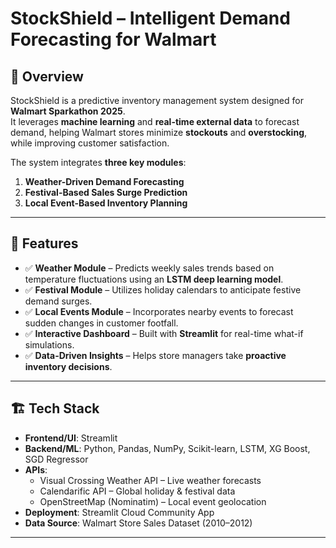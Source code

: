 # **StockShield – Intelligent Demand Forecasting for Walmart**

## 📌 Overview
StockShield is a predictive inventory management system designed for **Walmart Sparkathon 2025**.  
It leverages **machine learning** and **real-time external data** to forecast demand, helping Walmart stores minimize **stockouts** and **overstocking**, while improving customer satisfaction.

The system integrates **three key modules**:
1. **Weather-Driven Demand Forecasting**
2. **Festival-Based Sales Surge Prediction**
3. **Local Event-Based Inventory Planning**

---

## 🚀 Features
- ✅ **Weather Module** – Predicts weekly sales trends based on temperature fluctuations using an **LSTM deep learning model**.  
- ✅ **Festival Module** – Utilizes holiday calendars to anticipate festive demand surges.  
- ✅ **Local Events Module** – Incorporates nearby events to forecast sudden changes in customer footfall.  
- ✅ **Interactive Dashboard** – Built with **Streamlit** for real-time what-if simulations.  
- ✅ **Data-Driven Insights** – Helps store managers take **proactive inventory decisions**.

---

## 🏗 Tech Stack
- **Frontend/UI**: Streamlit  
- **Backend/ML**: Python, Pandas, NumPy, Scikit-learn, LSTM, XG Boost, SGD Regressor
- **APIs**:  
  - Visual Crossing Weather API – Live weather forecasts  
  - Calendarific API – Global holiday & festival data  
  - OpenStreetMap (Nominatim) – Local event geolocation  
- **Deployment**: Streamlit Cloud Community App 
- **Data Source**: Walmart Store Sales Dataset (2010–2012)

---
